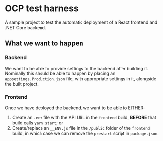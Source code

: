 # OCP test harness

A sample project to test the automatic deployment of a React frontend and .NET
Core backend.

## What we want to happen

### Backend

We want to be able to provide settings to the backend after building it.
Nominally this should be able to happen by placing an
`appsettings.Production.json` file, with appropriate settings in it, alongside
the built project.

### Frontend

Once we have deployed the backend, we want to be able to EITHER:

1) Create an `.env` file with the API URL in the `frontend` build, **BEFORE**
that build calls `yarn start`; or
2) Create/replace an `__ENV.js` file in the `/public` folder of the `frontend`
build, in which case we can remove the `prestart` script in `package.json`.